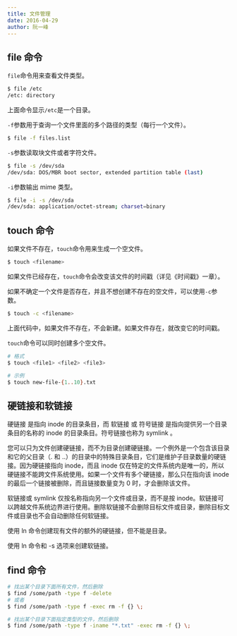 ```yaml
---
title: 文件管理
date: 2016-04-29
author: 阮一峰
---
```


## file 命令

`file`命令用来查看文件类型。

```bash
$ file /etc
/etc: directory
```

上面命令显示`/etc`是一个目录。

`-f`参数用于查询一个文件里面的多个路径的类型（每行一个文件）。

```bash
$ file -f files.list
```

`-s`参数读取块文件或者字符文件。

```bash
$ file -s /dev/sda
/dev/sda: DOS/MBR boot sector, extended partition table (last)
```

`-i`参数输出 mime 类型。

```bash
$ file -i -s /dev/sda
/dev/sda: application/octet-stream; charset=binary
```

## touch 命令

如果文件不存在，`touch`命令用来生成一个空文件。

```bash
$ touch <filename>
```

如果文件已经存在，`touch`命令会改变该文件的时间戳（详见《时间戳》一章）。

如果不确定一个文件是否存在，并且不想创建不存在的空文件，可以使用`-c`参数。

```bash
$ touch -c <filename>
```

上面代码中，如果文件不存在，不会新建。如果文件存在，就改变它的时间戳。

`touch`命令可以同时创建多个空文件。

```bash
# 格式
$ touch <file1> <file2> <file3>

# 示例
$ touch new-file-{1..10}.txt
```

## 硬链接和软链接

硬链接 是指向 inode 的目录条目，而 软链接 或 符号链接 是指向提供另一个目录条目的名称的 inode 的目录条目。符号链接也称为 symlink 。

您可以只为文件创建硬链接，而不为目录创建硬链接。一个例外是一个包含该目录和它的父目录（. 和 ..）的目录中的特殊目录条目，它们是维护子目录数量的硬链接。因为硬链接指向 inode，而且 inode 仅在特定的文件系统内是唯一的，所以硬链接不能跨文件系统使用。如果一个文件有多个硬链接，那么只在指向该 inode 的最后一个链接被删除，而且链接数量变为 0 时，才会删除该文件。

软链接或 symlink 仅按名称指向另一个文件或目录，而不是按 inode。软链接可以跨越文件系统边界进行使用。删除软链接不会删除目标文件或目录，删除目标文件或目录也不会自动删除任何软链接。

使用 ln 命令创建现有文件的额外的硬链接，但不能是目录。

使用 ln 命令和 -s 选项来创建软链接。

## find 命令

```bash
# 找出某个目录下面所有文件，然后删除
$ find /some/path -type f -delete
# 或者
$ find /some/path -type f -exec rm -f {} \;

# 找出某个目录下面指定类型的文件，然后删除
$ find /some/path -type f -iname "*.txt" -exec rm -f {} \;
```

